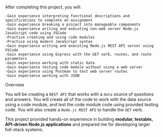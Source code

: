 After completing this project, you will:

    -Gain experience interpreting functional descriptions and specifications to complete an assignment
    -Gain experience breaking a project into manageable components
    -Gain experience writing and executing non-web server Node.js JavaScript code using VSCode
    -Practice creating and using code modules
    -Practice using modern JavaScript syntax
    -Gain experience writing and executing Node.js REST API server using VSCode
    -Gain experience using Express with the GET verb, routes, and route parameters
    -Gain experience working with static data
    -Gain experience testing code module without using a web server
    -Gain experience using Postman to test web server routes
    -Gain experience working with JSON

Overview

You will be creating a `REST API` that works with a `data` source of questions and answers. You will create all of the code to work with the data source using a code module, and test the code module code using provided testing code. You will also create a `Node.js REST API` to handle the `GET` verb. 


This project provided hands-on experience in building **modular, testable, API-driven Node.js applications** and prepared me for developing larger full-stack systems.
